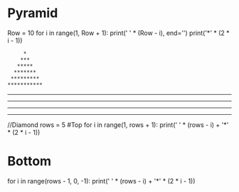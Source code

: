 # Pyramid
Row = 10
for i in range(1, Row + 1):
    print(' ' * (Row - i), end='')
    print('*' * (2 * i - 1))


         *
        ***
       *****
      *******
     *********
    ***********
   *************
  ***************
 *****************
*******************


//Diamond
rows = 5
#Top
for i in range(1, rows + 1):
    print(' ' * (rows - i) + '*' * (2 * i - 1))
# Bottom
for i in range(rows - 1, 0, -1):
    print(' ' * (rows - i) + '*' * (2 * i - 1))
